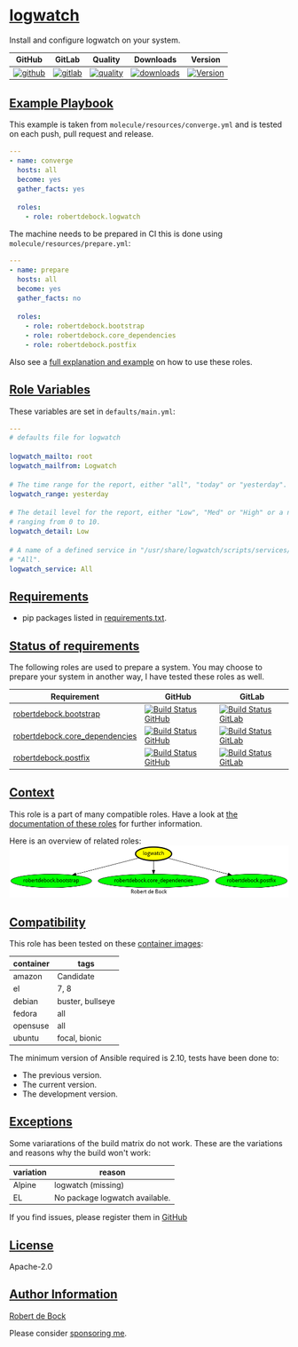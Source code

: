 # [logwatch](#logwatch)

Install and configure logwatch on your system.

|GitHub|GitLab|Quality|Downloads|Version|
|------|------|-------|---------|-------|
|[![github](https://github.com/robertdebock/ansible-role-logwatch/workflows/Ansible%20Molecule/badge.svg)](https://github.com/robertdebock/ansible-role-logwatch/actions)|[![gitlab](https://gitlab.com/robertdebock/ansible-role-logwatch/badges/master/pipeline.svg)](https://gitlab.com/robertdebock/ansible-role-logwatch)|[![quality](https://img.shields.io/ansible/quality/39152)](https://galaxy.ansible.com/robertdebock/logwatch)|[![downloads](https://img.shields.io/ansible/role/d/39152)](https://galaxy.ansible.com/robertdebock/logwatch)|[![Version](https://img.shields.io/github/release/robertdebock/ansible-role-logwatch.svg)](https://github.com/robertdebock/ansible-role-logwatch/releases/)|

## [Example Playbook](#example-playbook)

This example is taken from `molecule/resources/converge.yml` and is tested on each push, pull request and release.
```yaml
---
- name: converge
  hosts: all
  become: yes
  gather_facts: yes

  roles:
    - role: robertdebock.logwatch
```

The machine needs to be prepared in CI this is done using `molecule/resources/prepare.yml`:
```yaml
---
- name: prepare
  hosts: all
  become: yes
  gather_facts: no

  roles:
    - role: robertdebock.bootstrap
    - role: robertdebock.core_dependencies
    - role: robertdebock.postfix
```

Also see a [full explanation and example](https://robertdebock.nl/how-to-use-these-roles.html) on how to use these roles.

## [Role Variables](#role-variables)

These variables are set in `defaults/main.yml`:
```yaml
---
# defaults file for logwatch

logwatch_mailto: root
logwatch_mailfrom: Logwatch

# The time range for the report, either "all", "today" or "yesterday".
logwatch_range: yesterday

# The detail level for the report, either "Low", "Med" or "High" or a number
# ranging from 0 to 10.
logwatch_detail: Low

# A name of a defined service in "/usr/share/logwatch/scripts/services/" or
# "All".
logwatch_service: All
```

## [Requirements](#requirements)

- pip packages listed in [requirements.txt](https://github.com/robertdebock/ansible-role-logwatch/blob/master/requirements.txt).

## [Status of requirements](#status-of-requirements)

The following roles are used to prepare a system. You may choose to prepare your system in another way, I have tested these roles as well.

| Requirement | GitHub | GitLab |
|-------------|--------|--------|
|[robertdebock.bootstrap](https://galaxy.ansible.com/robertdebock/bootstrap)|[![Build Status GitHub](https://github.com/robertdebock/ansible-role-bootstrap/workflows/Ansible%20Molecule/badge.svg)](https://github.com/robertdebock/ansible-role-bootstrap/actions)|[![Build Status GitLab ](https://gitlab.com/robertdebock/ansible-role-bootstrap/badges/master/pipeline.svg)](https://gitlab.com/robertdebock/ansible-role-bootstrap)|
|[robertdebock.core_dependencies](https://galaxy.ansible.com/robertdebock/core_dependencies)|[![Build Status GitHub](https://github.com/robertdebock/ansible-role-core_dependencies/workflows/Ansible%20Molecule/badge.svg)](https://github.com/robertdebock/ansible-role-core_dependencies/actions)|[![Build Status GitLab ](https://gitlab.com/robertdebock/ansible-role-core_dependencies/badges/master/pipeline.svg)](https://gitlab.com/robertdebock/ansible-role-core_dependencies)|
|[robertdebock.postfix](https://galaxy.ansible.com/robertdebock/postfix)|[![Build Status GitHub](https://github.com/robertdebock/ansible-role-postfix/workflows/Ansible%20Molecule/badge.svg)](https://github.com/robertdebock/ansible-role-postfix/actions)|[![Build Status GitLab ](https://gitlab.com/robertdebock/ansible-role-postfix/badges/master/pipeline.svg)](https://gitlab.com/robertdebock/ansible-role-postfix)|

## [Context](#context)

This role is a part of many compatible roles. Have a look at [the documentation of these roles](https://robertdebock.nl/) for further information.

Here is an overview of related roles:
![dependencies](https://raw.githubusercontent.com/robertdebock/ansible-role-logwatch/png/requirements.png "Dependencies")

## [Compatibility](#compatibility)

This role has been tested on these [container images](https://hub.docker.com/u/robertdebock):

|container|tags|
|---------|----|
|amazon|Candidate|
|el|7, 8|
|debian|buster, bullseye|
|fedora|all|
|opensuse|all|
|ubuntu|focal, bionic|

The minimum version of Ansible required is 2.10, tests have been done to:

- The previous version.
- The current version.
- The development version.

## [Exceptions](#exceptions)

Some variarations of the build matrix do not work. These are the variations and reasons why the build won't work:

| variation                 | reason                 |
|---------------------------|------------------------|
| Alpine | logwatch (missing) |
| EL | No package logwatch available. |


If you find issues, please register them in [GitHub](https://github.com/robertdebock/ansible-role-logwatch/issues)

## [License](#license)

Apache-2.0


## [Author Information](#author-information)

[Robert de Bock](https://robertdebock.nl/)

Please consider [sponsoring me](https://github.com/sponsors/robertdebock).
